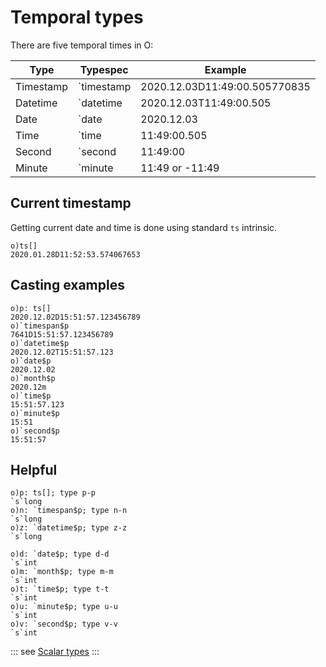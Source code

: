 # Temporal types

There are five temporal times in O:

| Type | Typespec | Example |
| --- | --- | --- |
| Timestamp | \`timestamp | 2020.12.03D11:49:00.505770835 |
| Datetime | \`datetime | 2020.12.03T11:49:00.505 |
| Date | \`date | 2020.12.03 |
| Time | \`time | 11:49:00.505 |
| Second | \`second | 11:49:00 |
| Minute | \`minute | 11:49 or -11:49 |



## Current timestamp

Getting current date and time is done using standard ```ts``` intrinsic.

```o
o)ts[]
2020.01.28D11:52:53.574067653
```

## Casting examples

```o
o)p: ts[]
2020.12.02D15:51:57.123456789
o)`timespan$p
7641D15:51:57.123456789
o)`datetime$p
2020.12.02T15:51:57.123
o)`date$p
2020.12.02
o)`month$p
2020.12m
o)`time$p
15:51:57.123
o)`minute$p
15:51
o)`second$p
15:51:57
```

## Helpful

```o
o)p: ts[]; type p-p
`s`long
o)n: `timespan$p; type n-n
`s`long
o)z: `datetime$p; type z-z
`s`long

o)d: `date$p; type d-d
`s`int
o)m: `month$p; type m-m
`s`int
o)t: `time$p; type t-t
`s`int
o)u: `minute$p; type u-u
`s`int
o)v: `second$p; type v-v
`s`int
```

::: see
[Scalar types](/reference/types/scalars/scalars.md)
:::
